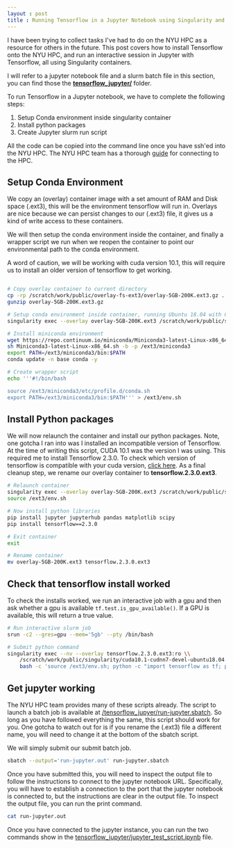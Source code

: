 ```yaml
---
layout : post
title : Running Tensorflow in a Jupyter Notebook using Singularity and Slurm on NYU HPC
---
```


I have been trying to collect tasks I've had to do on the NYU HPC as a resource for others in the future. This post covers how to install Tensorflow onto the NYU HPC, and run an interactive session in Jupyter with Tensorflow, all using Singularity containers. 

I will refer to a jupyter notebook file and a slurm batch file in this section, you can find those the [__tensorflow_jupyter/__](https://github.com/ryanlstevens/nyu_hpc_helpers/tree/main/tensorflow_jupyter) folder. 

To run Tensorflow in a Jupyter notebook, we have to complete the following steps:

1. Setup Conda environment inside singularity container
2. Install python packages 
3. Create Jupyter slurm run script

All the code can be copied into the command line once you have ssh'ed into the NYU HPC. The NYU HPC team has a thorough [guide](https://devwikis.nyu.edu/display/NYUHPC/Logging+in+to+the+NYU+HPC+Clusters) for connecting to the HPC.

## Setup Conda Environment 

We copy an (overlay) container image with a set amount of RAM and Disk space (.ext3), this will be the environment tensorflow will run in. Overlays are nice because we can persist changes to our (.ext3) file, it gives us a kind of write access to these containers. 

We will then setup the conda environment inside the container, and finally a wrapper script we run when we reopen the container to point our environmental path to the conda environment.

A word of caution, we will be working with cuda version 10.1, this will require us to install an older version of tensorflow to get working.

```bash 

# Copy overlay container to current directory
cp -rp /scratch/work/public/overlay-fs-ext3/overlay-5GB-200K.ext3.gz .
gunzip overlay-5GB-200K.ext3.gz

# Setup conda environment inside container, running Ubuntu 18.04 with Cuda 10.1 
singularity exec --overlay overlay-5GB-200K.ext3 /scratch/work/public/singularity/cuda10.1-cudnn7-devel-ubuntu18.04.sif /bin/bash

# Install miniconda environment 
wget https://repo.continuum.io/miniconda/Miniconda3-latest-Linux-x86_64.sh
sh Miniconda3-latest-Linux-x86_64.sh -b -p /ext3/miniconda3
export PATH=/ext3/miniconda3/bin:$PATH
conda update -n base conda -y

# Create wrapper script 
echo '''#!/bin/bash

source /ext3/miniconda3/etc/profile.d/conda.sh
export PATH=/ext3/miniconda3/bin:$PATH''' > /ext3/env.sh
``` 

## Install Python packages 

We will now relaunch the container and install our python packages. Note, one gotcha I ran into was I installed an incompatible version of Tensorflow. At the time of writing this script, CUDA 10.1 was the version I was using. This required me to install Tensorflow 2.3.0. To check which version of tensorflow is compatible with your cuda version, [click here](https://www.tensorflow.org/install/source#gpu). As a final cleanup step, we rename our overlay container to __tensorflow.2.3.0.ext3__.

```bash 
# Relaunch container 
singularity exec --overlay overlay-5GB-200K.ext3 /scratch/work/public/singularity/cuda10.1-cudnn7-devel-ubuntu18.04.sif /bin/bash
source /ext3/env.sh

# Now install python libraries 
pip install jupyter jupyterhub pandas matplotlib scipy 
pip install tensorflow==2.3.0

# Exit container 
exit 

# Rename container
mv overlay-5GB-200K.ext3 tensorflow.2.3.0.ext3
``` 

## Check that tensorflow install worked 

To check the installs worked, we run an interactive job with a gpu and then ask whether a gpu is available ``tf.test.is_gpu_available()``. If a GPU is available, this will return a true value.

```bash
# Run interactive slurm job 
srun -c2 --gres=gpu --mem='5gb' --pty /bin/bash

# Submit python command
singularity exec --nv --overlay tensorflow.2.3.0.ext3:ro \\ 
    /scratch/work/public/singularity/cuda10.1-cudnn7-devel-ubuntu18.04.sif \\ 
    bash -c 'source /ext3/env.sh; python -c "import tensorflow as tf; print(tf.test.is_gpu_available());"'
```

## Get jupyter working

The NYU HPC team provides many of these scripts already. The script to launch a batch job is available at [/tensorflow_jupyer/run-jupyter.sbatch](https://github.com/ryanlstevens/nyu_hpc_helpers/tree/main/tensorflow_jupyter/run-jupyter.sbatch). So long as you have followed everything the same, this script should work for you. One gotcha to watch out for is if you rename the (.ext3) file a different name, you will need to change it at the bottom of the sbatch script. 

We will simply submit our submit batch job.

```bash 
sbatch --output='run-jupyter.out' run-jupyter.sbatch
``` 

Once you have submitted this, you will need to inspect the output file to follow the instructions to connect to the jupyter notebook URL. Specifically, you will have to establish a connection to the port that the jupyter notebook is connected to, but the instructions are clear in the output file. To inspect the output file, you can run the print command.

```bash
cat run-jupyter.out
``` 

Once you have connected to the jupyter instance, you can run the two commands show in the [tensorflow_jupyter/jupyter_test_script.ipynb](https://github.com/ryanlstevens/nyu_hpc_helpers/tree/main/tensorflow_jupyter/jupyter_test_script.ipynb) file. 

